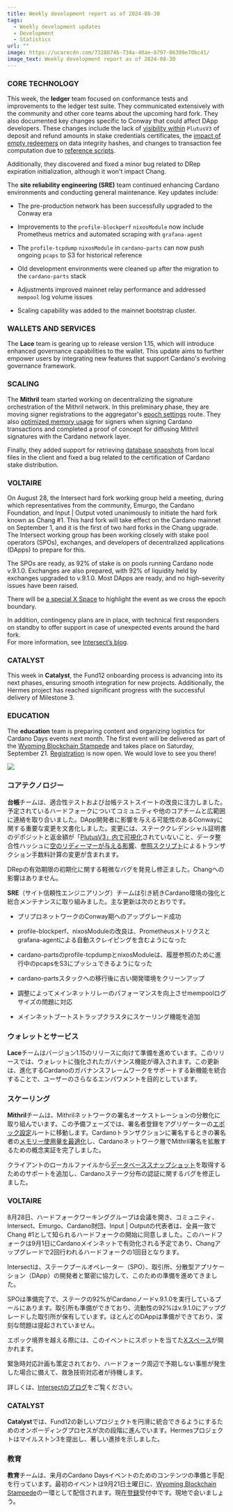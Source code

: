```yaml
---
title: Weekly development report as of 2024-08-30
tags:
  - Weekly development updates
  - Development
  - Statistics
url: ""
image: https://ucarecdn.com/7328074b-734a-40ae-8797-06309e70bc41/
image_text: Weekly development report as of 2024-08-30
---
```


### CORE TECHNOLOGY

This week, the **ledger** team focused on conformance tests and improvements to the ledger test suite. They communicated extensively with the community and other core teams about the upcoming hard fork. They also documented key changes specific to Conway that could affect DApp developers. These changes include the lack of [visibility within](https://github.com/IntersectMBO/cardano-ledger/issues/4571) `PlutusV3` of deposit and refund amounts in stake credentials certificates, the [impact of empty redeemers](https://github.com/IntersectMBO/cardano-ledger/pull/4554) on data integrity hashes, and changes to transaction fee computation due to [reference scripts](https://github.com/IntersectMBO/cardano-ledger/blob/master/docs/adr/2024-08-14_009-refscripts-fee-change.md).

Additionally, they discovered and fixed a minor bug related to DRep expiration initialization, although it won't impact Chang.

The **site reliability engineering (SRE)** team continued enhancing Cardano environments and conducting general maintenance. Key updates include:

*   The pre-production network has been successfully upgraded to the Conway era
    
*   Improvements to the `profile-blockperf` `nixosModule` now include Prometheus metrics and automated scraping with `grafana-agent`
    
*   The `profile-tcpdump` `nixosModule` in `cardano-parts` can now push ongoing `pcaps` to S3 for historical reference
    
*   Old development environments were cleaned up after the migration to the `cardano-parts` stack
    
*   Adjustments improved mainnet relay performance and addressed `mempool` log volume issues
    
*   Scaling capability was added to the mainnet bootstrap cluster.
    

### WALLETS AND SERVICES

The **Lace** team is gearing up to release version 1.15, which will introduce enhanced governance capabilities to the wallet. This update aims to further empower users by integrating new features that support Cardano's evolving governance framework.

### SCALING

The **Mithril** team started working on decentralizing the signature orchestration of the Mithril network. In this preliminary phase, they are moving signer registrations to the aggregator's [epoch settings](https://github.com/input-output-hk/mithril/issues/1897) route. They also [optimized memory usage](https://github.com/input-output-hk/mithril/issues/1903) for signers when signing Cardano transactions and completed a proof of concept for diffusing Mithril signatures with the Cardano network layer.

Finally, they added support for retrieving [database snapshots](https://github.com/input-output-hk/mithril/pull/1885) from local files in the client and fixed a bug related to the certification of Cardano stake distribution.

### VOLTAIRE

On August 28, the Intersect hard fork working group held a meeting, during which representatives from the community, Emurgo, the Cardano Foundation, and Input | Output voted unanimously to initiate the hard fork known as Chang #1. This hard fork will take effect on the Cardano mainnet on September 1, and it is the first of two hard forks in the Chang upgrade. The Intersect working group has been working closely with stake pool operators (SPOs), exchanges, and developers of decentralized applications (DApps) to prepare for this.

The SPOs are ready, as 92% of stake is on pools running Cardano node v.9.1.0. Exchanges are also prepared, with 92% of liquidity held by exchanges upgraded to v.9.1.0. Most DApps are ready, and no high-severity issues have been raised.

There will be [a special X Space](https://x.com/i/spaces/1gqGvNPloAeGB) to highlight the event as we cross the epoch boundary.

In addition, contingency plans are in place, with technical first responders on standby to offer support in case of unexpected events around the hard fork.  
For more information, see [Intersect’s blog](https://www.intersectmbo.org/news/the-chang-upgrade-1-date-confirmed).

### CATALYST

This week in **Catalyst**, the Fund12 onboarding process is advancing into its next phases, ensuring smooth integration for new projects. Additionally, the Hermes project has reached significant progress with the successful delivery of Milestone 3.

### EDUCATION

The **education** team is preparing content and organizing logistics for Cardano Days events next month. The first event will be delivered as part of the [Wyoming Blockchain Stampede](https://www.uwyo.edu/acct-fin/cbdi/stampede/) and takes place on Saturday, September 21. [Registration](https://uwyo.sjc1.qualtrics.com/jfe/form/SV_4Gu3YKHydsD8aSW) is now open. We would love to see you there!

![](https://ucarecdn.com/57414675-c6cd-44c9-a306-6e78d2301b69/-/preview/-/format/auto/-/quality/smart/)

### コアテクノロジー

**台帳**チームは、適合性テストおよび台帳テストスイートの改良に注力しました。予定されているハードフォークについてコミュニティや他のコアチームと広範囲に連絡を取り合いました。DApp開発者に影響を与える可能性のあるConwayに関する重要な変更を文書化しました。変更には、ステーククレデンシャル証明書のデポジットと返金額が「[PlutusV3」内で可視化](https://github.com/IntersectMBO/cardano-ledger/issues/4571)されていないこと、データ整合性ハッシュに[空のリディーマーが与える影響](https://github.com/IntersectMBO/cardano-ledger/pull/4554)、[参照スクリプト](https://github.com/IntersectMBO/cardano-ledger/blob/master/docs/adr/2024-08-14_009-refscripts-fee-change.md)によるトランザクション手数料計算の変更が含まれます。

DRepの有効期限の初期化に関する軽微なバグを発見し修正ました。Changへの影響はありません。

**SRE**（サイト信頼性エンジニアリング）チームは引き続きCardano環境の強化と総合メンテナンスに取り組みました。主な更新は次のとおりです。

*   プリプロネットワークのConway期へのアップグレード成功
    
*   profile-blockperf、nixosModuleの改良は、Prometheusメトリクスとgrafana-agentによる自動スクレイピングを含むようになった
    
*   cardano-partsのprofile-tcpdumpとnixosModuleは、履歴参照のために進行中のpcapsをS3にプッシュできるようになった
    
*   cardano-partsスタックへの移行後に古い開発環境をクリーンアップ
    
*   調整によってメインネットリレーのパフォーマンスを向上させmempoolログサイズの問題に対応
    
*   メインネットブートストラップクラスタにスケーリング機能を追加
    

### ウォレットとサービス

**Lace**チームはバージョン1.15のリリースに向けて準備を進めています。このリリースでは、ウォレットに強化されたガバナンス機能が導入されます。この更新は、進化するCardanoのガバナンスフレームワークをサポートする新機能を統合することで、ユーザーのさらなるエンパワメントを目的としています。

### スケーリング

**Mithril**チームは、Mithrilネットワークの署名オーケストレーションの分散化に取り組んでいます。この予備フェーズでは、署名者登録をアグリゲーターの[エポック設定](https://github.com/input-output-hk/mithril/issues/1897)ルートに移動します。Cardanoトランザクションに署名するときの署名者の[メモリー使用量を最適化](https://github.com/input-output-hk/mithril/issues/1903)し、Cardanoネットワーク層でMithril署名を拡散するための概念実証を完了しました。

クライアントのローカルファイルから[データベーススナップショット](https://github.com/input-output-hk/mithril/pull/1885)を取得するためのサポートを追加し、Cardanoステーク分布の認証に関するバグを修正しました。

### VOLTAIRE

8月28日、ハードフォークワーキンググループは会議を開き、コミュニティ、Intersect、Emurgo、Cardano財団、Input | Outputの代表者は、全員一致でChang #1として知られるハードフォークの開始に同意しました。このハードフォークは9月1日にCardanoメインネットで有効化される予定であり、Changアップグレードで2回行われるハードフォークの1回目となります。 

Intersectは、ステークプールオペレーター（SPO）、取引所、分散型アプリケーション（DApp）の開発者と緊密に協力して、このための準備を進めてきました。

SPOは準備完了で、ステークの92%がCardanoノードv.9.1.0を実行しているプールにあります。取引所も準備ができており、流動性の92%はv.9.1.0にアップグレードした取引所が保有しています。ほとんどのDAppは準備ができており、深刻な問題は提起されていません。

エポック境界を越える際には、このイベントにスポットを当てた[Xスペース](https://x.com/i/spaces/1gqGvNPloAeGB)が開かれます。

緊急時対応計画も策定されており、ハードフォーク周辺で予期しない事態が発生した場合に備えて、救急技術対応者が待機します。

詳しくは、[Intersectのブログ](https://www.intersectmbo.org/news/the-chang-upgrade-1-date-confirmed)をご覧ください。

### CATALYST

**Catalyst**では、Fund12の新しいプロジェクトを円滑に統合できるようにするためのオンボーディングプロセスが次の段階に進んでいます。Hermesプロジェクトはマイルストン3を提出し、著しい進捗を示しました。

### 教育

**教育**チームは、来月のCardano Daysイベントのためのコンテンツの準備と手配を行っています。最初のイベントは9月21日土曜日に、[Wyoming Blockchain Stampede](https://www.uwyo.edu/acct-fin/cbdi/stampede/)の一環として配信されます。現在[登録](https://uwyo.sjc1.qualtrics.com/jfe/form/SV_4Gu3YKHydsD8aSW)受付中です。現地で会いましょう。
